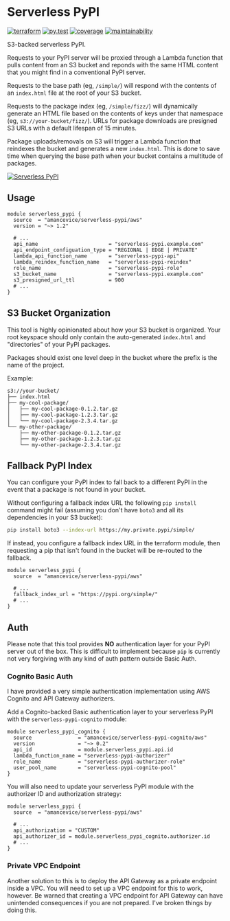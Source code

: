 # Serverless PyPI

[![terraform](https://img.shields.io/github/v/tag/amancevice/terraform-aws-serverless-pypi?color=62f&label=version&logo=terraform&style=flat-square)](https://registry.terraform.io/modules/amancevice/serverless-pypi/aws)
[![py.test](https://img.shields.io/github/workflow/status/amancevice/terraform-aws-serverless-pypi/py.test?logo=github&style=flat-square)](https://github.com/amancevice/terraform-aws-serverless-pypi/actions)
[![coverage](https://img.shields.io/codeclimate/coverage/amancevice/terraform-aws-serverless-pypi?logo=code-climate&style=flat-square)](https://codeclimate.com/github/amancevice/terraform-aws-serverless-pypi/test_coverage)
[![maintainability](https://img.shields.io/codeclimate/maintainability/amancevice/terraform-aws-serverless-pypi?logo=code-climate&style=flat-square)](https://codeclimate.com/github/amancevice/terraform-aws-serverless-pypi/maintainability)

S3-backed serverless PyPI.

Requests to your PyPI server will be proxied through a Lambda function that pulls content from an S3 bucket and reponds with the same HTML content that you might find in a conventional PyPI server.

Requests to the base path (eg, `/simple/`) will respond with the contents of an `index.html` file at the root of your S3 bucket.

Requests to the package index (eg, `/simple/fizz/`) will dynamically generate an HTML file based on the contents of keys under that namespace (eg, `s3://your-bucket/fizz/`). URLs for package downloads are presigned S3 URLs with a default lifespan of 15 minutes.

Package uploads/removals on S3 will trigger a Lambda function that reindexes the bucket and generates a new `index.html`. This is done to save time when querying the base path when your bucket contains a multitude of packages.

[![Serverless PyPI](https://github.com/amancevice/terraform-aws-serverless-pypi/blob/main/serverless-pypi.png?raw=true)](https://github.com/amancevice/terraform-aws-serverless-pypi)

## Usage

```hcl
module serverless_pypi {
  source  = "amancevice/serverless-pypi/aws"
  version = "~> 1.2"

  # ...
  api_name                       = "serverless-pypi.example.com"
  api_endpoint_configuation_type = "REGIONAL | EDGE | PRIVATE"
  lambda_api_function_name       = "serverless-pypi-api"
  lambda_reindex_function_name   = "serverless-pypi-reindex"
  role_name                      = "serverless-pypi-role"
  s3_bucket_name                 = "serverless-pypi.example.com"
  s3_presigned_url_ttl           = 900
  # ...
}
```

## S3 Bucket Organization

This tool is highly opinionated about how your S3 bucket is organized. Your root keyspace should only contain the auto-generated `index.html` and "directories" of your PyPI packages.

Packages should exist one level deep in the bucket where the prefix is the name of the project.

Example:

```
s3://your-bucket/
├── index.html
├── my-cool-package/
│   ├── my-cool-package-0.1.2.tar.gz
│   ├── my-cool-package-1.2.3.tar.gz
│   └── my-cool-package-2.3.4.tar.gz
└── my-other-package/
    ├── my-other-package-0.1.2.tar.gz
    ├── my-other-package-1.2.3.tar.gz
    └── my-other-package-2.3.4.tar.gz
```

## Fallback PyPI Index

You can configure your PyPI index to fall back to a different PyPI in the event that a package is not found in your bucket.

Without configuring a fallback index URL the following `pip install` command might fail (assuming you don't have `boto3` and all its dependencies in your S3 bucket):

```bash
pip install boto3 --index-url https://my.private.pypi/simple/
```

If instead, you configure a fallback index URL in the terraform module, then requesting a pip that isn't found in the bucket will be re-routed to the fallback.

```hcl
module serverless_pypi {
  source  = "amancevice/serverless-pypi/aws"

  # ...
  fallback_index_url = "https://pypi.org/simple/"
  # ...
}
```

## Auth

Please note that this tool provides **NO** authentication layer for your PyPI server out of the box. This is difficult to implement because `pip` is currently not very forgiving with any kind of auth pattern outside Basic Auth.

### Cognito Basic Auth

I have provided a very simple authentication implementation using AWS Cognito and API Gateway authorizers.

Add a Cognito-backed Basic authentication layer to your serverless PyPI with the `serverless-pypi-cognito` module:

```hcl
module serverless_pypi_cognito {
  source               = "amancevice/serverless-pypi-cognito/aws"
  version              = "~> 0.2"
  api_id               = module.serverless_pypi.api.id
  lambda_function_name = "serverless-pypi-authorizer"
  role_name            = "serverless-pypi-authorizer-role"
  user_pool_name       = "serverless-pypi-cognito-pool"
}
```

You will also need to update your serverless PyPI module with the authorizer ID and authorization strategy:

```hcl
module serverless_pypi {
  source  = "amancevice/serverless-pypi/aws"

  # ...
  api_authorization = "CUSTOM"
  api_authorizer_id = module.serverless_pypi_cognito.authorizer.id
  # ...
}
```

### Private VPC Endpoint

Another solution to this is to deploy the API Gateway as a private endpoint inside a VPC. You will need to set up a VPC endpoint for this to work, however. Be warned that creating a VPC endpoint for API Gateway can have unintended consequences if you are not prepared. I've broken things by doing this.
